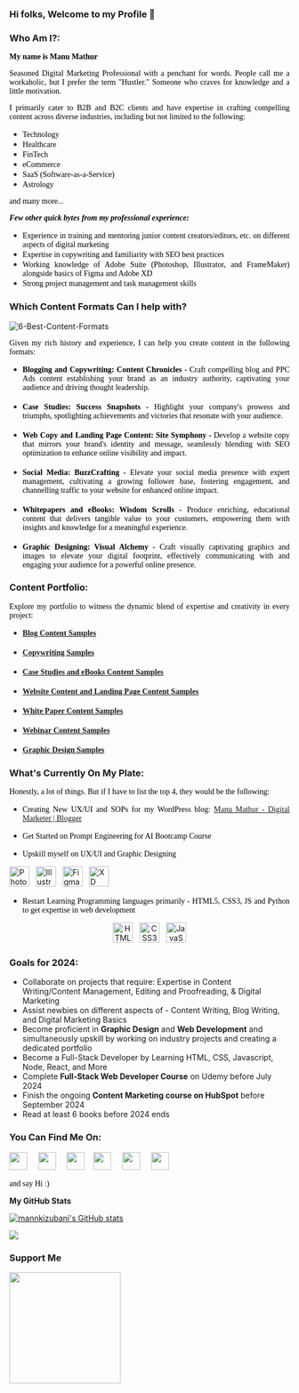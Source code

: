 ### Hi folks, Welcome to my Profile 👋

### Who Am I?:

<p style="text-align: justify;"><span style="color: #000000; font-family: Cambria;"><b> My name is Manu Mathur </b></span></p>

<p style="text-align: justify;"><span style="color: #000000; font-family: Cambria;"> Seasoned Digital Marketing Professional with a penchant for words. People call me a workaholic, but I prefer the term "Hustler." Someone who craves for knowledge and a little motivation.</span></p>

<p style="text-align: justify;"><span style="color: #000000; font-family: Cambria;"> I primarily cater to B2B and B2C clients and have expertise in crafting compelling content across diverse industries, including but not limited to the following:</span></p>
<ul>
<li style="text-align: justify;"><span style="color: #000000; font-family: Cambria;"> Technology </span></li>
<li style="text-align: justify;"><span style="color: #000000; font-family: Cambria;"> Healthcare </span></li>
<li style="text-align: justify;"><span style="color: #000000; font-family: Cambria;"> FinTech</span></li>
<li style="text-align: justify;"><span style="color: #000000; font-family: Cambria;"> eCommerce </span></li>
<li style="text-align: justify;"><span style="color: #000000; font-family: Cambria;"> SaaS (Software-as-a-Service) </span></li>  
<li style="text-align: justify;"><span style="color: #000000; font-family: Cambria;"> Astrology </span></li>  
</ul>
<p style="text-align: justify;"><span style="color: #000000; font-family: Cambria;"> and many more...</span></p>

**_<p style="text-align: justify;"><span style="color: #000000; font-family: Cambria;"> Few other quick bytes from my professional experience:</span></p>_**
<ul>
<li style="text-align: justify;"><span style="color: #000000; font-family: Cambria;">Experience in training and mentoring junior content creators/editors, etc. on different aspects of digital marketing</span></li>
<li style="text-align: justify;"><span style="color: #000000; font-family: Cambria;">Expertise in copywriting and familiarity with SEO best practices</span></li>
<li style="text-align: justify;"><span style="color: #000000; font-family: Cambria;">Working knowledge of Adobe Suite (Photoshop, Illustrator, and FrameMaker) alongside basics of Figma and Adobe XD</span></li>
<li style="text-align: justify;"><span style="color: #000000; font-family: Cambria;">Strong project management and task management skills</span></li>
</ul>

### Which Content Formats Can I help with?

![6-Best-Content-Formats](https://github.com/mannkizubani/mannkizubani/assets/10899599/cc6403da-acb2-48a2-bf66-cabc610e3c2a)

<p style="text-align: justify;"><span style="color: #000000; font-family: Cambria;"> Given my rich history and experience, I can help you create content in the following formats:</span></p>
<ul>
<li style="text-align: justify;"><span style="color: #000000; font-family: Cambria;"><b> Blogging and Copywriting: Content Chronicles -</b> Craft compelling blog and PPC Ads content establishing your brand as an industry authority, captivating your audience and driving thought leadership.</span></li>
<br>
<li style="text-align: justify;"><span style="color: #000000; font-family: Cambria;"><b> Case Studies: Success Snapshots -</b> Highlight your company's prowess and triumphs, spotlighting achievements and victories that resonate with your audience.</span></li>
<br>
<li style="text-align: justify;"><span style="color: #000000; font-family: Cambria;"><b> Web Copy and Landing Page Content: Site Symphony -</b> Develop a website copy that mirrors your brand's identity and message, seamlessly blending with SEO optimization to enhance online visibility and impact.</span></li>
<br>
<li style="text-align: justify;"><span style="color: #000000; font-family: Cambria;"><b> Social Media: BuzzCrafting -</b> Elevate your social media presence with expert management, cultivating a growing follower base, fostering engagement, and channelling traffic to your website for enhanced online impact.</span></li>
<br>
<li style="text-align: justify;"><span style="color: #000000; font-family: Cambria;"><b> Whitepapers and eBooks: Wisdom Scrolls -</b> Produce enriching, educational content that delivers tangible value to your customers, empowering them with insights and knowledge for a meaningful experience.</span></li>
<br>
<li style="text-align: justify;"><span style="color: #000000; font-family: Cambria;"><b> Graphic Designing: Visual Alchemy -</b> Craft visually captivating graphics and images to elevate your digital footprint, effectively communicating with and engaging your audience for a powerful online presence.</span></li>
</ul>

### Content Portfolio:
<p style="text-align: justify;"><span style="color: #000000; font-family: Cambria;"> Explore my portfolio to witness the dynamic blend of expertise and creativity in every project:</span></p>

<ul>
<li style="text-align: justify;"><span style="color: #000000; font-family: Cambria;"><b><a href="https://drive.google.com/drive/u/0/folders/1SMAaxrbRJ6ySI3D7WmNt5kMIrPi5BeEX" target="_blank" rel="noopener"> Blog Content Samples</a></b></span></li>
<br>
<li style="text-align: justify;"><span style="color: #000000; font-family: Cambria;"><b><a href="https://drive.google.com/drive/u/0/folders/1N3QqvmQwIzHjmd9mJLH7Gy4DGOG8Yah9" target="_blank" rel="noopener"> Copywriting Samples</a></b></span></li>
<br>
<li style="text-align: justify;"><span style="color: #000000; font-family: Cambria;"><b><a href="https://drive.google.com/drive/u/0/folders/1_VoKgeEVFpw_ShrHOpzZO5iGQ-U5skuk" target="_blank" rel="noopener"> Case Studies and eBooks Content Samples</a></b></span></li>
<br>
<li style="text-align: justify;"><span style="color: #000000; font-family: Cambria;"><b><a href="https://drive.google.com/drive/u/0/folders/1H1GMIpflHvbFyJxO_uBXbBXjNACE6HFC" target="_blank" rel="noopener"> Website Content and Landing Page Content Samples</a></b></span></li>
<br>
<li style="text-align: justify;"><span style="color: #000000; font-family: Cambria;"><b><a href="https://drive.google.com/drive/folders/1eMwvSSyfBzPggz9j2NVWtFQ1cUgqfbbF" target="_blank" rel="noopener"> White Paper Content Samples</a></b></span></li>
<br>  
<li style="text-align: justify;"><span style="color: #000000; font-family: Cambria;"><b><a href="https://drive.google.com/drive/u/0/folders/1l7NwBoNKJqREVTGhHgrSNKYX5cNwe02i" target="_blank" rel="noopener">Webinar Content Samples</a></b></span></li>
<br>
<li style="text-align: justify;"><span style="color: #000000; font-family: Cambria;"><b><a href="https://drive.google.com/drive/u/0/folders/1pftZ96WSBmGxcUa1lfGwTrb1iKbxf7T7" target="_blank" rel="noopener"> Graphic Design Samples</a></b></span></li>
</ul>


### What's Currently On My Plate:

<p style="text-align: justify;"><span style="color: #000000; font-family: Cambria;">Honestly, a lot of things. But if I have to list the top 4, they would be the following:</span></p>

- <p style="text-align: justify;"><span style="color: #000000; font-family: Cambria;"> Creating New UX/UI and SOPs for my  WordPress blog: <a href="https://whereispillmythoughts.com/" target="_blank" rel="noopener"> Manu Mathur - Digital Marketer | Blogger</a></span></p>

- <p style="text-align: justify;"><span style="color: #000000; font-family: Cambria;"> Get Started on Prompt Engineering for AI Bootcamp Course</span></p>

- <p style="text-align: justify;"><span style="color: #000000; font-family: Cambria;"> Upskill myself on UX/UI and Graphic Designing</span></p>
<a href="https://www.adobe.com/uk/products/photoshop.html" target="_blank" rel="noreferrer"><img src="https://raw.githubusercontent.com/danielcranney/readme-generator/main/public/icons/skills/photoshop-colored.svg" width="36" height="36" alt="Photoshop"/></a> &nbsp; <a href="https://www.adobe.com/uk/products/illustrator.html" target="_blank" rel="noreferrer"><img src="https://raw.githubusercontent.com/danielcranney/readme-generator/main/public/icons/skills/illustrator-colored.svg" width="36" height="36" alt="Illustrator" /></a> &nbsp; <a href="https://www.figma.com/" target="_blank" rel="noreferrer"><img src="https://raw.githubusercontent.com/danielcranney/readme-generator/main/public/icons/skills/figma-colored.svg" width="36" height="36" alt="Figma" /></a> &nbsp; <a href="https://www.adobe.com/uk/products/xd.html" target="_blank" rel="noreferrer"><img src="https://raw.githubusercontent.com/danielcranney/readme-generator/main/public/icons/skills/xd-colored.svg" width="36" height="36" alt="XD" /></a>
<br>
- <p style="text-align: justify;"><span style="color: #000000; font-family: Cambria;"> Restart Learning Programming languages primarily - HTML5, CSS3, JS and Python to get expertise in web development</span></p>
<p style="text-align: center;"> <a href="https://www.w3.org/html/logo/badge/html5-badge-h-css3-semantics.png" target="_blank" rel="noreferrer"><img src="https://raw.githubusercontent.com/danielcranney/readme-generator/main/public/icons/skills/html5-colored.svg" width="36" height="36" alt="HTML5"/></a> &nbsp; <a href="https://www.w3.org/TR/CSS/#css" target="_blank" rel="noreferrer"><img src="https://raw.githubusercontent.com/danielcranney/readme-generator/main/public/icons/skills/css3-colored.svg" width="36" height="36" alt="CSS3"/></a> &nbsp; <a href="https://developer.mozilla.org/en-US/docs/Web/JavaScript" rel="nofollow"><img src="https://raw.githubusercontent.com/danielcranney/readme-generator/main/public/icons/skills/javascript-colored.svg" width="36" height="36" alt="JavaScript"/></a></p>

### Goals for 2024:

- Collaborate on projects that require: Expertise in Content Writing/Content Management, Editing and Proofreading, & Digital Marketing
- Assist newbies on different aspects of - Content Writing, Blog Writing, and Digital Marketing Basics
- Become proficient in **Graphic Design** and **Web Development** and simultaneously upskill by working on industry projects and creating a dedicated portfolio
- Become a Full-Stack Developer by Learning HTML, CSS, Javascript, Node, React, and More
- Complete **Full-Stack Web Developer Course** on Udemy before July 2024
- Finish the ongoing **Content Marketing course on HubSpot** before September 2024
- Read at least 6 books before 2024 ends

### You Can Find Me On:

<p align="left"> <a href="https://www.facebook.com/mannkizubani" target="_blank" rel="noreferrer"><img src="https://raw.githubusercontent.com/danielcranney/readme-generator/main/public/icons/socials/facebook.svg" width="32" height="32" /></a> &nbsp; &nbsp; <a href="http://www.instagram.com/mann_ki_zubani/" target="_blank" rel="noreferrer"><img src="https://raw.githubusercontent.com/danielcranney/readme-generator/main/public/icons/socials/instagram.svg" width="32" height="32" /></a> &nbsp; &nbsp; <a href="https://www.linkedin.com/in/mannkizubani" target="_blank" rel="noreferrer"><img src="https://raw.githubusercontent.com/danielcranney/readme-generator/main/public/icons/socials/linkedin.svg" width="32" height="32" /></a> &nbsp;&nbsp; <a href="https://www.polywork.com/mannkizubani" target="_blank" rel="noreferrer"><img src="https://raw.githubusercontent.com/danielcranney/readme-generator/main/public/icons/socials/polywork.svg" width="32" height="32" /></a> &nbsp; &nbsp; <a href="https://medium.com/@mannkizubani" target="_blank" rel="noreferrer"><img src="https://raw.githubusercontent.com/danielcranney/readme-generator/main/public/icons/socials/medium.svg" width="32" height="32" /></a> &nbsp; &nbsp; <a href="https://www.twitter.com/mannkizubani" target="_blank" rel="noreferrer"><img src="https://raw.githubusercontent.com/danielcranney/readme-generator/main/public/icons/socials/twitter.svg" width="32" height="32" /></a></p>

<p style="text-align: justify;"><span style="color: #000000; font-family: Cambria;"> and say Hi :) </span></p>

<b>My GitHub Stats</b>

<a href="http://www.github.com/mannkizubani"><img src="https://github-readme-stats.vercel.app/api?username=mannkizubani&show_icons=true&hide=&count_private=true&title_color=0891b2&text_color=ffffff&icon_color=0891b2&bg_color=000000&hide_border=true&show_icons=true" alt="mannkizubani's GitHub stats" /></a>

<a href="http://www.github.com/mannkizubani"><img src="https://github-readme-streak-stats.herokuapp.com/?user=mannkizubani&stroke=ffffff&background=000000&ring=0891b2&fire=0891b2&currStreakNum=ffffff&currStreakLabel=0891b2&sideNums=ffffff&sideLabels=ffffff&dates=ffffff&hide_border=true" /></a>

### Support Me
<a href="https://www.buymeacoffee.com/mannkizubani"><img src="https://cdn.buymeacoffee.com/buttons/v2/default-yellow.png" width="200" /></a>









































